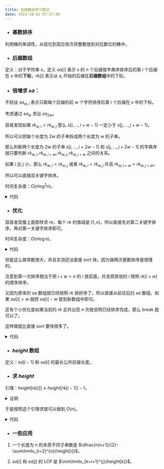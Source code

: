 ```yaml
---
title: 后缀数组学习笔记
date: 2023-10-02 07:37:00
---
```


- ### 基数排序

利用桶的单调性，从低位到高位依次将整数放到对应数位的桶中。

- ### 后缀数组

 定义：对于字符串 $s$，定义 $sa[i]$ 表示 $s$ 的 $n$ 个后缀按字典序排序后的第 $i$ 个后缀在 $s$ 中的**下标**，$rk[i]$ 表示从 $s_i$ 开始的后缀在**后缀数组**中的下标。

- ### 倍增求 $sa$：

不妨设 $sa_{w,i}$ 表示只取每个后缀的前 $w$ 个字符排序后第 $i$ 个后缀在 $s$ 中的下标。

考虑通过 $sa_w$ 求出 $sa_{2w}$。

容易发现如果 $rk_{w,i}<rk_{w,j}$ 那么 $s[i,\dots,i+w-1]$ 一定小于 $s[j,\dots,j+w-1]$。

所以可以把每个长度为 $2w$ 的子串拆成两个长度为 $w$ 的子串。

那么判断两个长度为 $2w$ 的子串 $s[i,\dots,i+2w-1]$ 和 $s[j,\dots,j+2w-1]$ 的字典序就只要判断 $rk_{w,i},rk_{w,i+w},rk_{w,j},rk_{w,j+w}$ 之间的关系。

如果 $i$ 比 $j$ 小，那么 $rk_{w,i}<rk_{w,j}$ 或者 $rk_{w,i}=rk_{w,j}$ 并且 $rk_{w,i+w}<rk_{w,j+w}$。

所以可以直接双关键字排序。

时间复杂度：$O(n\log^2 n)$。

<details>
<summary>代码</summary>

```cpp
#include <bits/stdc++.h>

// #define int int64_t

const int kMaxN = 1e6 + 5;

int n;
int sa[kMaxN << 2], rk[kMaxN << 2], nrk[kMaxN << 2];
std::string s;

void dickdreamer() {
  std::cin >> s;
  n = s.size();
  s = " " + s;
  for (int i = 1; i <= n; ++i) {
    sa[i] = i;
    rk[i] = s[i];
  }
  for (int w = 1; w <= n; w <<= 1) {
    auto cmp = [&] (const int x, const int y) {
      return rk[x] == rk[y] ? rk[x + w] < rk[y + w] : rk[x] < rk[y];
    };
    std::sort(sa + 1, sa + 1 + n, cmp);
    int c = 0;
    for (int i = 1; i <= n; ++i)
      nrk[sa[i]] = (rk[sa[i]] == rk[sa[i - 1]] && rk[sa[i] + w] == rk[sa[i - 1] + w] ? c : ++c);
    for (int i = 1; i <= n; ++i)
      rk[i] = nrk[i];
  }
  for (int i = 1; i <= n; ++i)
    std::cout << sa[i] << ' ';
}

int32_t main() {
#ifdef ORZXKR
  freopen("in.txt", "r", stdin);
  freopen("out.txt", "w", stdout);
#endif
  std::ios::sync_with_stdio(0), std::cin.tie(0), std::cout.tie(0);
  int T = 1;
  // std::cin >> T;
  while (T--) dickdreamer();
  // std::cerr << 1.0 * clock() / CLOCKS_PER_SEC << "s\n";
  return 0;
}
```
</details>

- ### 优化

容易发现像上面那样求 $rk$，每个 $rk$ 的值域是 $[1,n]$，所以直接先对第二关键字排序，再对第一关键字排序即可。

时间复杂度：$O(n\log n)$。

<details>
<summary>代码</summary>

```cpp
void suffix_sort(std::string s, int *sa, int *rk) {
  static int cnt[kMaxN], ork[kMaxN << 1], id[kMaxN];
  memset(cnt, 0, sizeof(cnt));
  int n = static_cast<int>(s.size()) - 1;
  for (int i = 1; i <= n; ++i) {
    rk[i] = s[i];
    ++cnt[rk[i]];
  }
  for (int i = 1; i <= 128; ++i)
    cnt[i] += cnt[i - 1];
  for (int i = n; i; --i)
    sa[cnt[rk[i]]--] = i;
  for (int i = 1; i <= n; ++i)
    ork[i] = rk[i];
  int m = 0;
  for (int i = 1; i <= n; ++i) {
    if (ork[sa[i]] == ork[sa[i - 1]]) {
      rk[sa[i]] = m;
    } else {
      rk[sa[i]] = ++m;
    }
  }
  for (int w = 1; w < n; w <<= 1) {
    memset(cnt, 0, sizeof(cnt));
    for (int i = 1; i <= n; ++i)
      id[i] = sa[i];
    for (int i = 1; i <= n; ++i)
      ++cnt[rk[id[i] + w]];
    for (int i = 1; i <= m; ++i)
      cnt[i] += cnt[i - 1];
    for (int i = n; i; --i)
      sa[cnt[rk[id[i] + w]]--] = id[i];

    memset(cnt, 0, sizeof(cnt));
    for (int i = 1; i <= n; ++i)
      id[i] = sa[i];
    for (int i = 1; i <= n; ++i)
      ++cnt[rk[id[i]]];
    for (int i = 1; i <= m; ++i)
      cnt[i] += cnt[i - 1];
    for (int i = n; i; --i)
      sa[cnt[rk[id[i]]]--] = id[i];
    
    for (int i = 1; i <= n; ++i)
      ork[i] = rk[i];
    m = 0;
    for (int i = 1; i <= n; ++i) {
      if (ork[sa[i]] == ork[sa[i - 1]] && ork[sa[i] + w] == ork[sa[i - 1] + w]) {
        rk[sa[i]] = m;
      } else {
        rk[sa[i]] = ++m;
      }
    }
  }
}
```
</details>

但是这么做常数很大，并且实测还没直接 sort 快，因为做两次基数排序是很慢的。

注意到第一次排序相当于把 $i+w>n$ 的 $i$ 放前面，并且把其他的 $i$ 按照 $rk[i+w]$ 的顺序排序。

又因为原来的 $sa$ 数组就已经按照 $rk$ 排好序了，所以直接从前往后扫 $sa$ 数组，如果 $sa[i]>w$ 就把 $sa[i]-w$ 放到新数组中即可。

还有个小优化是如果当前的 $rk$ 总共出现 $n$ 次就说明已经排序完成，那么 break 就可以了。

这样做就比直接 sort 要快很多了。

<details>
<summary>代码</summary>

```cpp
void getsa(std::string s, int *sa, int *rk) {
  static int cnt[kMaxN], ork[kMaxN << 1], id[kMaxN];
  memset(cnt, 0, sizeof(cnt));
  int n = static_cast<int>(s.size()) - 1, m = 0;
  for (int i = 1; i <= n; ++i) {
    rk[i] = s[i];
    ++cnt[rk[i]];
  }
  for (int i = 1; i <= 128; ++i)
    cnt[i] += cnt[i - 1];
  for (int i = n; i; --i)
    sa[cnt[rk[i]]--] = i;
  std::copy_n(rk + 1, n, ork + 1);
  for (int i = 1; i <= n; ++i) {
    if (ork[sa[i]] == ork[sa[i - 1]]) {
      rk[sa[i]] = m;
    } else {
      rk[sa[i]] = ++m;
    }
  }
  for (int w = 1; m < n; w <<= 1) {
    int p = 0;
    for (int i = n - w + 1; i <= n; ++i)
      id[++p] = i;
    for (int i = 1; i <= n; ++i)
      if (sa[i] > w)
        id[++p] = sa[i] - w;
    std::fill_n(cnt + 1, n, 0);
    for (int i = 1; i <= n; ++i)
      ++cnt[rk[id[i]]];
    for (int i = 1; i <= m; ++i)
      cnt[i] += cnt[i - 1];
    for (int i = n; i; --i)
      sa[cnt[rk[id[i]]]--] = id[i];
    
    m = 0;
    std::copy_n(rk + 1, n, ork + 1);
    for (int i = 1; i <= n; ++i) {
      if (ork[sa[i]] == ork[sa[i - 1]] && ork[sa[i] + w] == ork[sa[i - 1] + w]) {
        rk[sa[i]] = m;
      } else {
        rk[sa[i]] = ++m;
      }
    }
  }
}
```
</details>

- ### $height$ 数组

定义：$sa[i-1]$ 和 $sa[i]$ 的最长公共前缀长度。

- ### 求 $height$

引理：$height[rk[i]]\geq height[rk[i-1]]-1$。

<details>
<summary>证明</summary>

$height[rk[i]]$ 就是 $s_i$ 与 $sa$ 中 $i$ 前面的后缀的 LCP，$height[rk[i-1]]$ 是 $s_{i-1}$ 与 $sa$ 中 $i-1$ 前面的后缀的 LCP。

如果 $height[rk[i-1]]=0$，那么显然成立。

如果 $height[rk[i-1]]>0$，那么 $i-1$ 和前面的后缀第一位一定相同，而第二位后的 LCP 就是 $height[rk[i-1]]-1$。

又因为 $i-1$ 在 $sa$ 前面的那个后缀删掉最前面的字符还是一个后缀，所以 $i$ 与其它后缀的最大 LCP $\geq height[rk[i-1]]-1$，感性理解一下这是对的。

</details>

于是按照这个引理求就可以做到 $O(n)$。

<details>
<summary>代码</summary>

```
void getheight(std::string s, int *height) {
  int n = static_cast<int>(s.size()) - 1;
  for (int i = 1, p = 0; i <= n; ++i) {
    if (p) --p;
    for (; i + p <= n && sa[rk[i] - 1] + p <= n && s[i + p] == s[sa[rk[i] - 1] + p]; ++p) {}
    height[rk[i]] = p;
  }
}
```
</details>

- ### 一些应用

1. 一个长度为 $n$ 的本质不同子串数是 $\dfrac{n(n+1)}{2}-\sum\limits_{i=2}^{n}{height[i]}$。

2. $sa[i]$ 和 $sa[j]$ 的 LCP 是 $\min\limits_{k=i+1}^{j}{height[k]}$。